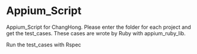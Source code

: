 # Appium_Script
Appium_Script for ChangHong.
Please enter the folder for each project and get the test_cases.
These cases are wrote by Ruby with appium_ruby_lib.

Run the test_cases with Rspec
